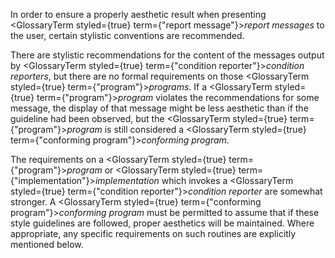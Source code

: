  



In order to ensure a properly aesthetic result when presenting <GlossaryTerm styled={true} term={"report message"}><i>report messages</i></GlossaryTerm> to the user, certain stylistic conventions are recommended. 



There are stylistic recommendations for the content of the messages output by <GlossaryTerm styled={true} term={"condition reporter"}><i>condition reporters</i></GlossaryTerm>, but there are no formal requirements on those <GlossaryTerm styled={true} term={"program"}><i>programs</i></GlossaryTerm>. If a <GlossaryTerm styled={true} term={"program"}><i>program</i></GlossaryTerm> violates the recommendations for some message, the display of that message might be less aesthetic than if the guideline had been observed, but the <GlossaryTerm styled={true} term={"program"}><i>program</i></GlossaryTerm> is still considered a <GlossaryTerm styled={true} term={"conforming program"}><i>conforming program</i></GlossaryTerm>. 



The requirements on a <GlossaryTerm styled={true} term={"program"}><i>program</i></GlossaryTerm> or <GlossaryTerm styled={true} term={"implementation"}><i>implementation</i></GlossaryTerm> which invokes a <GlossaryTerm styled={true} term={"condition reporter"}><i>condition reporter</i></GlossaryTerm> are somewhat stronger. A <GlossaryTerm styled={true} term={"conforming program"}><i>conforming program</i></GlossaryTerm> must be permitted to assume that if these style guidelines are followed, proper aesthetics will be maintained. Where appropriate, any specific requirements on such routines are explicitly mentioned below. 



